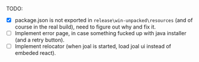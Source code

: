 TODO:

- [x] package.json is not exported in `release\win-unpacked\resources` (and of course in the real build), need to figure out why and fix it.
- [ ] Implement error page, in case something fucked up with java installer (and a retry button).
- [ ] Implement relocator (when joal is started, load joal ui instead of embeded react).
